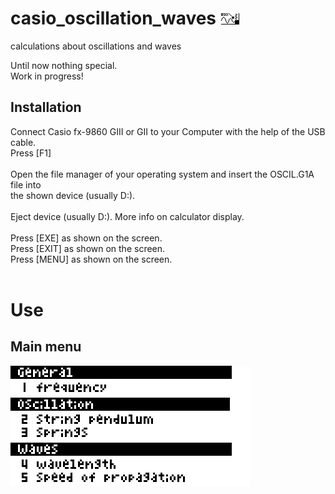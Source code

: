 # casio_oscillation_waves ![OCIL icon](MainIcon.bmp)
calculations about oscillations and waves

Until now nothing special.<br>
Work in progress!<br>

## Installation

Connect Casio fx-9860 GIII or GII to your Computer with the help of the USB cable.<br>
Press [F1]<br>
<br>
Open the file manager of your operating system and insert the OSCIL.G1A file into <br>
the shown device (usually D:).<br>
<br>
Eject device (usually D:). More info on calculator display.<br>
<br>
Press [EXE] as shown on the screen.<br>
Press [EXIT] as shown on the screen.<br>
Press [MENU] as shown on the screen.<br>
<br>

# Use
## Main menu
![Main menu](OSCIL_Main.bmp)
